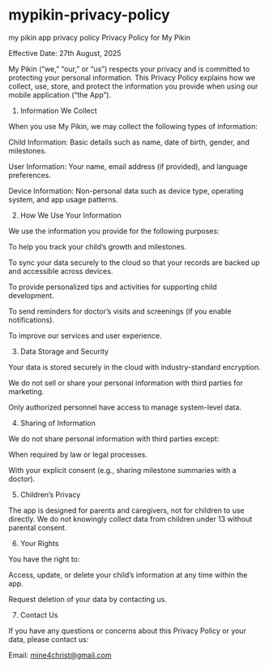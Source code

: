 # mypikin-privacy-policy
my pikin app privacy policy
Privacy Policy for My Pikin

Effective Date: 27th August, 2025

My Pikin (“we,” “our,” or “us”) respects your privacy and is committed to protecting your personal information. This Privacy Policy explains how we collect, use, store, and protect the information you provide when using our mobile application (“the App”).

1. Information We Collect

When you use My Pikin, we may collect the following types of information:

Child Information: Basic details such as name, date of birth, gender, and milestones.

User Information: Your name, email address (if provided), and language preferences.

Device Information: Non-personal data such as device type, operating system, and app usage patterns.

2. How We Use Your Information

We use the information you provide for the following purposes:

To help you track your child’s growth and milestones.

To sync your data securely to the cloud so that your records are backed up and accessible across devices.

To provide personalized tips and activities for supporting child development.

To send reminders for doctor’s visits and screenings (if you enable notifications).

To improve our services and user experience.

3. Data Storage and Security

Your data is stored securely in the cloud with industry-standard encryption.

We do not sell or share your personal information with third parties for marketing.

Only authorized personnel have access to manage system-level data.

4. Sharing of Information

We do not share personal information with third parties except:

When required by law or legal processes.

With your explicit consent (e.g., sharing milestone summaries with a doctor).

5. Children’s Privacy

The app is designed for parents and caregivers, not for children to use directly. We do not knowingly collect data from children under 13 without parental consent.

6. Your Rights

You have the right to:

Access, update, or delete your child’s information at any time within the app.

Request deletion of your data by contacting us.

7. Contact Us

If you have any questions or concerns about this Privacy Policy or your data, please contact us:

Email: mine4christ@gmail.com
